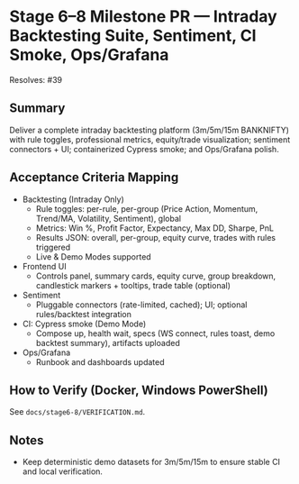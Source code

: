 # Stage 6–8 Milestone PR — Intraday Backtesting Suite, Sentiment, CI Smoke, Ops/Grafana

Resolves: #39

## Summary
Deliver a complete intraday backtesting platform (3m/5m/15m BANKNIFTY) with rule toggles, professional metrics, equity/trade visualization; sentiment connectors + UI; containerized Cypress smoke; and Ops/Grafana polish.

## Acceptance Criteria Mapping
- Backtesting (Intraday Only)
  - Rule toggles: per-rule, per-group (Price Action, Momentum, Trend/MA, Volatility, Sentiment), global
  - Metrics: Win %, Profit Factor, Expectancy, Max DD, Sharpe, PnL
  - Results JSON: overall, per-group, equity curve, trades with rules triggered
  - Live & Demo Modes supported
- Frontend UI
  - Controls panel, summary cards, equity curve, group breakdown, candlestick markers + tooltips, trade table (optional)
- Sentiment
  - Pluggable connectors (rate-limited, cached); UI; optional rules/backtest integration
- CI: Cypress smoke (Demo Mode)
  - Compose up, health wait, specs (WS connect, rules toast, demo backtest summary), artifacts uploaded
- Ops/Grafana
  - Runbook and dashboards updated

## How to Verify (Docker, Windows PowerShell)
See `docs/stage6-8/VERIFICATION.md`.

## Notes
- Keep deterministic demo datasets for 3m/5m/15m to ensure stable CI and local verification.

